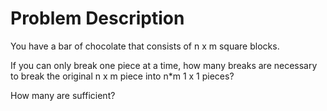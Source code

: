 # Problem Description

You have a bar of chocolate that consists of n x m square blocks.

If you can only break one piece at a time, how many breaks are necessary to break the original n x m piece into n*m 1 x 1 pieces?

How many are sufficient?
